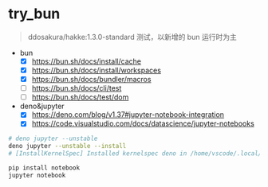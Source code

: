 # try_bun

> ddosakura/hakke:1.3.0-standard 测试，以新增的 bun 运行时为主

- bun
  - [x] https://bun.sh/docs/install/cache
  - [x] https://bun.sh/docs/install/workspaces
  - [x] https://bun.sh/docs/bundler/macros
  - [ ] https://bun.sh/docs/cli/test
  - [ ] https://bun.sh/docs/test/dom
- deno&jupyter
  - [x] https://deno.com/blog/v1.37#jupyter-notebook-integration
  - [x] https://code.visualstudio.com/docs/datascience/jupyter-notebooks

```bash
# deno jupyter --unstable
deno jupyter --unstable --install
# [InstallKernelSpec] Installed kernelspec deno in /home/vscode/.local/share/jupyter/kernels/deno

pip install notebook
jupyter notebook
```
